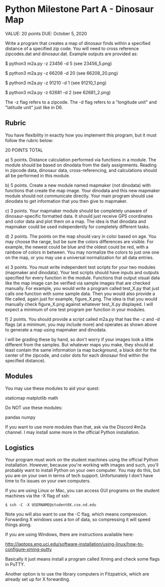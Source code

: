 # Python Milestone Part A - Dinosaur Map

VALUE: 20 points
DUE: October 5, 2020

Write a program that creates a map of dinosaur finds within a specified distance of a specified zip code.  You will need to cross reference zipcodes.dat and dinosaur.dat.  Example outputs are provided as:

$ python3 m2a.py -z 23456 -d 5
(see 23456_5.png)

$ python3 m2a.py -z 66208 -d 20
(see 66208_20.png)

$ python3 m2a.py -z 91210 -d 1
(see 91210_1.png)

$ python3 m2a.py -z 62681 -d 2
(see 62681_2.png)

The -z flag refers to a zipcode.  The -d flag refers to a "longitude unit" and "latitude unit" just like in D6.

## Rubric

You have flexibility in exactly how you implement this program, but it must follow the rubric below:

20 POINTS TOTAL

a) 5 points.  Distance calculation performed via functions in a module.  The module should be based on dinodata from the daily assignments.  Reading in zipcode data, dinosaur data, cross-referencing, and calculations should all be performed in this module.

b) 5 points.  Create a new module named mapmaker (not dinodata) with functions that create the map image.  Your dinodata and this new mapmaker module should not communicate directly.  Your main program should use dinodata to get information that you then give to mapmaker.

c) 3 points.  Your mapmaker module should be completely unaware of dinosaur-specific formatted data.  It should just receive GPS coordinates and color data and plot them on a map.  The idea is that dinodata and mapmaker could be used independently for completely different tasks.

d) 2 points.  The points on the map should vary in color based on age.  You may choose the range, but be sure the colors differences are visible.  For example, the newest could be blue and the oldest could be red, with a rainbow of colors in between.  You may normalize the colors to just one one on the map, or you may use a universal normalization for all data entries.

e) 3 points.  You must write independent test scripts for your two modules (mapmaker and dinodata).  Your test scripts should have inputs and outputs specified for every function in the module.  Functions that output visual data like the map image can be verified via sample images that are checked manually.  For example, you would write a program called test_X.py that just calls one function with some sample data.  Then you would also provide a file called, again just for example, figure_X.png.  The idea is that you would manually check figure_X.png against whatever test_X.py displayed.  I will expect a minimum of one test program per function in your modules.

f) 2 points.  You should provide a script called m2a.py that has the -z and -d flags (at a minimum, you may include more) and operates as shown above to generate a map using mapmaker and dinodata.

I will be grading these by hand, so don't worry if your images look a little different from the samples.  But whatever maps you make, they should at least contain the same information (a map background, a black dot for the center of the zipcode, and color dots for each dinosaur find within the specified distance).

## Modules

You may use these modules to aid your quest:

staticmap
matplotlib
math

Do NOT use these modules:

pandas
numpy

If you want to use more modules than that, ask via the Discord #m2a channel.  I may install some more in the official Python installation.

## Logistics

Your program must work on the student machines using the official Python installation.  However, because you're working with images and such, you'll probably want to install Python on your own computer.  You may do this, but you are on your own in terms of tech support.  Unfortunately I don't have time to fix issues on your own computers.

If you are using Linux or Mac, you can access GUI programs on the student machines via the -X flag of ssh:

    $ ssh -C -X USERNAME@student0X.cse.nd.edu

Note you will also want to use the -C flag, which means compression.  Forwarding X windows uses a ton of data, so compressing it will speed things along.

If you are using Windows, there are instructions available here:

http://laptops.eng.uci.edu/software-installation/using-linux/how-to-configure-xming-putty

Basically it just means install a program called Xming and check some flags in PuTTY.

Another option is to use the library computers in Fitzpatrick, which are already set up for X forwarding.
